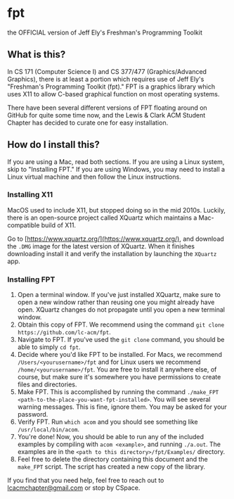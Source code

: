 # fpt
the OFFICIAL version of Jeff Ely's Freshman's Programming Toolkit

## What is this?

In CS 171 (Computer Science I) and CS 377/477 (Graphics/Advanced Graphics), there is at least a portion which requires use of Jeff Ely's "Freshman's Programming Toolkit (fpt)." FPT is a graphics library which uses X11 to allow C-based graphical function on most operating systems. 

There have been several different versions of FPT floating around on GitHub for quite some time now, and the Lewis & Clark ACM Student Chapter has decided to curate one for easy installation.

## How do I install this?

If you are using a Mac, read both sections. If you are using a Linux system, skip to "Installing FPT." If you are using Windows, you may need to install a Linux virtual machine and then follow the Linux instructions.

### Installing X11

MacOS used to include X11, but stopped doing so in the mid 2010s. Luckily, there is an open-source project called XQuartz which maintains a Mac-compatible build of X11.

Go to [https://www.xquartz.org/](https://www.xquartz.org/), and download the `.DMG` image for the latest version of XQuartz. When it finishes downloading install it and verify the installation by launching the `XQuartz` app.

### Installing FPT

1. Open a terminal window. If you've just installed XQuartz, make sure to open a new window rather than reusing one you might already have open. XQuartz changes do not propagate until you open a new terminal window.
2. Obtain this copy of FPT. We recommend using the command `git clone https://github.com/lc-acm/fpt`.
3. Navigate to FPT. If you've used the `git clone` command, you should be able to simply `cd fpt`.
4. Decide where you'd like FPT to be installed. For Macs, we recommend `/Users/<yourusername>/fpt` and for Linux users we recommend `/home/<yourusername>/fpt`. You are free to install it anywhere else, of course, but make sure it's somewhere you have permissions to create files and directories.
5. Make FPT. This is accomplished by running the command `./make_FPT <path-to-the-place-you-want-fpt-installed>`. You will see several warning messages. This is fine, ignore them. You may be asked for your password.
6. Verify FPT. Run `which acom` and you should see something like `/usr/local/bin/acom`.
7. You're done! Now, you should be able to run any of the included examples by compiling with `acom <example>`, and running `./a.out`. The examples are in the `<path to this directory>/fpt/Examples/` directory.
8. Feel free to delete the directory containing this document and the `make_FPT` script. The script has created a new copy of the library.

If you find that you need help, feel free to reach out to <lcacmchapter@gmail.com> or stop by CSpace.
